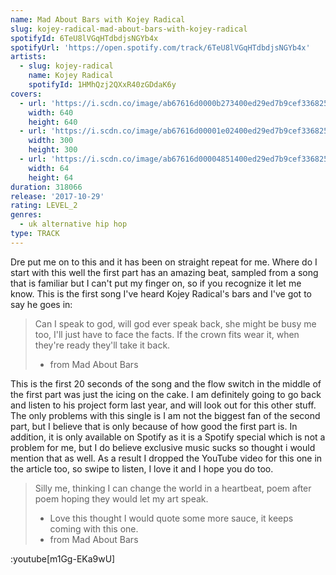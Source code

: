 ```yaml
---
name: Mad About Bars with Kojey Radical
slug: kojey-radical-mad-about-bars-with-kojey-radical
spotifyId: 6TeU8lVGqHTdbdjsNGYb4x
spotifyUrl: 'https://open.spotify.com/track/6TeU8lVGqHTdbdjsNGYb4x'
artists:
  - slug: kojey-radical
    name: Kojey Radical
    spotifyId: 1HMhQzj2QXxR40zGDdaK6y
covers:
  - url: 'https://i.scdn.co/image/ab67616d0000b273400ed29ed7b9cef336825d3c'
    width: 640
    height: 640
  - url: 'https://i.scdn.co/image/ab67616d00001e02400ed29ed7b9cef336825d3c'
    width: 300
    height: 300
  - url: 'https://i.scdn.co/image/ab67616d00004851400ed29ed7b9cef336825d3c'
    width: 64
    height: 64
duration: 318066
release: '2017-10-29'
rating: LEVEL_2
genres:
  - uk alternative hip hop
type: TRACK
---
```

Dre put me on to this and it has been on straight repeat for me. Where do I start with this
well the first part has an amazing beat, sampled from a song that is familiar but I can't
put my finger on, so if you recognize it let me know. This is the first song I've heard
Kojey Radical's bars and I've got to say he goes in:

> Can I speak to god, will god ever speak back, she might be busy me too, I'll just have
> to face the facts.  If the crown fits wear it, when they're ready they'll take it back.
> - from Mad About Bars

This is the first 20 seconds of the song and the flow switch in the middle of the first part
was just the icing on the cake. I am definitely going to go back and listen to his project
form last year, and will look out for this other stuff. The only problems with this single
is I am not the biggest fan of the second part, but I believe that is only because of how
good the first part is. In addition, it is only available on Spotify as it is a Spotify
special which is not a problem for me, but I do believe exclusive music sucks so thought i
would mention that as well. As a result I dropped the YouTube video for this one in the article
too, so swipe to listen, I love it and I hope you do too.

> Silly me, thinking I can change the world in a heartbeat, poem after poem hoping they
> would let my art speak.
> - Love this thought I would quote some more sauce, it keeps coming with this one.
> - from Mad About Bars

:youtube[m1Gg-EKa9wU]
